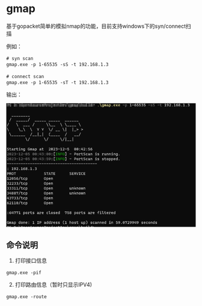 # gmap

基于gopacket简单的模拟nmap的功能，目前支持windows下的syn/connect扫描

例如：
```shell
# syn scan
gmap.exe -p 1-65535 -sS -t 192.168.1.3

# connect scan
gmap.exe -p 1-65535 -sT -t 192.168.1.3
```
输出：

![image](https://github.com/xxxxnnxxxx/gmap/blob/main/images/synscan.png)

## 命令说明

1. 打印接口信息

```shell
gmap.exe -pif
```

2. 打印路由信息（暂时只显示IPV4)

```shell
gmap.exe -route
```